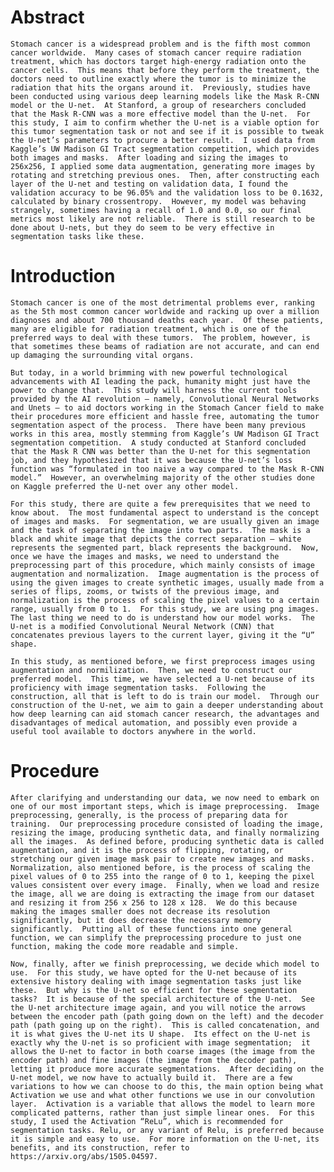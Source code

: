 # Abstract
	Stomach cancer is a widespread problem and is the fifth most common cancer worldwide.  Many cases of stomach cancer require radiation treatment, which has doctors target high-energy radiation onto the cancer cells.  This means that before they perform the treatment, the doctors need to outline exactly where the tumor is to minimize the radiation that hits the organs around it.  Previously, studies have been conducted using various deep learning models like the Mask R-CNN model or the U-net.  At Stanford, a group of researchers concluded that the Mask R-CNN was a more effective model than the U-net.  For this study, I aim to confirm whether the U-net is a viable option for this tumor segmentation task or not and see if it is possible to tweak the U-net’s parameters to procure a better result.  I used data from Kaggle’s UW Madison GI Tract segmentation competition, which provides both images and masks.  After loading and sizing the images to 256x256, I applied some data augmentation, generating more images by rotating and stretching previous ones.  Then, after constructing each layer of the U-net and testing on validation data, I found the validation accuracy to be 96.05% and the validation loss to be 0.1632, calculated by binary crossentropy.  However, my model was behaving strangely, sometimes having a recall of 1.0 and 0.0, so our final metrics most likely are not reliable.  There is still research to be done about U-nets, but they do seem to be very effective in segmentation tasks like these.

# Introduction
	Stomach cancer is one of the most detrimental problems ever, ranking as the 5th most common cancer worldwide and racking up over a million diagnoses and about 700 thousand deaths each year.  Of these patients, many are eligible for radiation treatment, which is one of the preferred ways to deal with these tumors.  The problem, however, is that sometimes these beams of radiation are not accurate, and can end up damaging the surrounding vital organs.
 
	But today, in a world brimming with new powerful technological advancements with AI leading the pack, humanity might just have the power to change that.  This study will harness the current tools provided by the AI revolution — namely, Convolutional Neural Networks and Unets — to aid doctors working in the Stomach Cancer field to make their procedures more efficient and hassle free, automating the tumor segmentation aspect of the process.  There have been many previous works in this area, mostly stemming from Kaggle’s UW Madison GI Tract segmentation competition.  A study conducted at Stanford concluded that the Mask R CNN was better than the U-net for this segmentation job, and they hypothesized that it was because the U-net’s loss function was “formulated in too naive a way compared to the Mask R-CNN model.”  However, an overwhelming majority of the other studies done on Kaggle preferred the U-net over any other model.
 
	For this study, there are quite a few prerequisites that we need to know about.  The most fundamental aspect to understand is the concept of images and masks.  For segmentation, we are usually given an image and the task of separating the image into two parts.  The mask is a black and white image that depicts the correct separation — white represents the segmented part, black represents the background.  Now, once we have the images and masks, we need to understand the preprocessing part of this procedure, which mainly consists of image augmentation and normalization.  Image augmentation is the process of using the given images to create synthetic images, usually made from a series of flips, zooms, or twists of the previous image, and normalization is the process of scaling the pixel values to a certain range, usually from 0 to 1.  For this study, we are using png images.  The last thing we need to do is understand how our model works.  The U-net is a modified Convolutional Neural Network (CNN) that concatenates previous layers to the current layer, giving it the “U” shape.   
 
	In this study, as mentioned before, we first preprocess images using augmentation and normilization.  Then, we need to construct our preferred model.  This time, we have selected a U-net because of its proficiency with image segmentation tasks.  Following the construction, all that is left to do is train our model.  Through our construction of the U-net, we aim to gain a deeper understanding about how deep learning can aid stomach cancer research, the advantages and disadvantages of medical automation, and possibly even provide a useful tool available to doctors anywhere in the world.

# Procedure
	After clarifying and understanding our data, we now need to embark on one of our most important steps, which is image preprocessing.  Image preprocessing, generally, is the process of preparing data for training.  Our preprocessing procedure consisted of loading the image, resizing the image, producing synthetic data, and finally normalizing all the images.  As defined before, producing synthetic data is called augmentation, and it is the process of flipping, rotating, or stretching our given image mask pair to create new images and masks.  Normalization, also mentioned before, is the process of scaling the pixel values of 0 to 255 into the range of 0 to 1, keeping the pixel values consistent over every image.  Finally, when we load and resize the image, all we are doing is extracting the image from our dataset and resizing it from 256 x 256 to 128 x 128.  We do this because making the images smaller does not decrease its resolution significantly, but it does decrease the necessary memory significantly.  Putting all of these functions into one general function, we can simplify the preprocessing procedure to just one function, making the code more readable and simple.
 
	Now, finally, after we finish preprocessing, we decide which model to use.  For this study, we have opted for the U-net because of its extensive history dealing with image segmentation tasks just like these.  But why is the U-net so efficient for these segmentation tasks?  It is because of the special architecture of the U-net.  See the U-net architecture image again, and you will notice the arrows between the encoder path (path going down on the left) and the decoder path (path going up on the right).  This is called concatenation, and it is what gives the U-net its U shape.  Its effect on the U-net is exactly why the U-net is so proficient with image segmentation;  it allows the U-net to factor in both coarse images (the image from the encoder path) and fine images (the image from the decoder path), letting it produce more accurate segmentations.  After deciding on the U-net model, we now have to actually build it.  There are a few variations to how we can choose to do this, the main option being what Activation we use and what other functions we use in our convolution layer.  Activation is a variable that allows the model to learn more complicated patterns, rather than just simple linear ones.  For this study, I used the Activation “ReLu”, which is recommended for segmentation tasks. Relu, or any variant of Relu, is preferred because it is simple and easy to use.  For more information on the U-net, its benefits, and its construction, refer to https://arxiv.org/abs/1505.04597.
